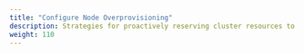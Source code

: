 ```yaml
---
title: "Configure Node Overprovisioning"
description: Strategies for proactively reserving cluster resources to improve responsiveness during scaling events.
weight: 110
---
```


